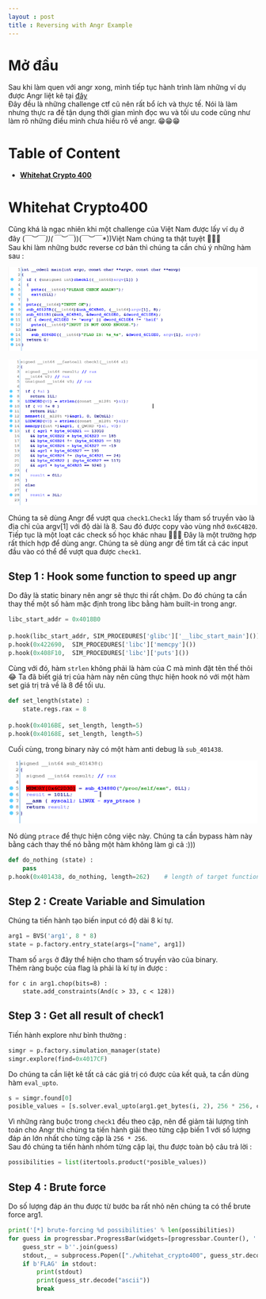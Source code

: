 ```yaml
---
layout : post
title : Reversing with Angr Example 
--- 
```


# Mở đầu   
Sau khi làm quen với angr xong, mình tiếp tục hành trình làm những ví dụ được Angr liệt kê tại [đây](https://docs.angr.io/examples#whitehat-ctf-2015-crypto-400)  
Đây đều là những challenge ctf cũ nên rất bổ ích và thực tế. Nói là làm nhưng thực ra để tận dụng thời gian mình đọc wu và tối ưu code cũng như làm rõ những điều mình chưa hiểu rõ về angr. 😁😁😁

# Table of Content   
  - [**Whitehat Crypto 400**](#wu1)
<a name="wu1"></a>   

# Whitehat Crypto400 
Cũng khá là ngạc nhiên khi một challenge của Việt Nam được lấy ví dụ ở đây \(￣︶￣*\))\(￣︶￣*\))\(￣︶￣*\))Việt Nam chúng ta thật tuyệt 🤗🤗🤗    
Sau khi làm những bước reverse cơ bản thì chúng ta cần chú ý những hàm sau :    

![](/ctf/re/angr/whitehat/hinh1.PNG)    

![](/ctf/re/angr/whitehat/hinh2.PNG)    

Chúng ta sẽ dùng Angr để vượt qua ```check1```.```Check1``` lấy tham số truyền vào là địa chỉ của argv[1] với độ dài là 8. Sau đó được copy vào vùng nhớ ```0x6C4B20```. Tiếp tục là một loạt các check số học khác nhau 🧐🧐🧐 Đây là một trường hợp rất thích hợp để dùng angr. Chúng ta sẽ dùng angr để tìm tất cả các input đầu vào có thể để vượt qua được ```check1```.   

## Step 1 : Hook some function to speed up angr   
Do đây là static binary nên angr sẽ thực thi rất chậm. Do đó chúng ta cần thay thế một số hàm mặc định trong libc bằng hàm built-in trong angr.   

```python
libc_start_addr = 0x4018B0 

p.hook(libc_start_addr, SIM_PROCEDURES['glibc']['__libc_start_main']())
p.hook(0x422690,  SIM_PROCEDURES['libc']['memcpy']())
p.hook(0x408F10,  SIM_PROCEDURES['libc']['puts']()) 
```   

Cùng với đó, hàm ```strlen``` không phải là hàm của C mà mình đặt tên thế thôi 😂 Ta đã biết giá trị của hàm này nên cũng thực hiện hook nó với một hàm set giá trị trả về là 8 để tối ưu.   
```python
def set_length(state) : 
    state.regs.rax = 8 

p.hook(0x4016BE, set_length, length=5) 
p.hook(0x40168E, set_length, length=5) 
```    

Cuối cùng, trong binary này có một hàm anti debug là ```sub_401438```.   

![](/ctf/re/angr/whitehat/hinh3.PNG)   

Nó dùng ```ptrace``` để thực hiện công việc này. Chúng ta cần bypass hàm này bằng cách thay thế nó bằng một hàm không làm gì cả :)))   

```python
def do_nothing (state) : 
    pass 
p.hook(0x401438, do_nothing, length=262)    # length of target function 
```   

## Step 2 : Create Variable and Simulation   
Chúng ta tiến hành tạo biến input có độ dài 8 kí tự.  
```python
arg1 = BVS('arg1', 8 * 8) 
state = p.factory.entry_state(args=["name", arg1]) 
``` 
Tham số ```args``` ở đây thể hiện cho tham số truyền vào của binary.  
Thêm ràng buộc của flag là phải là kí tự in được :   
```
for c in arg1.chop(bits=8) : 
    state.add_constraints(And(c > 33, c < 128))
```
## Step 3 : Get all result of check1    
Tiến hành explore như bình thường :    
```python
simgr = p.factory.simulation_manager(state)  
simgr.explore(find=0x4017CF)      
```   


Do chúng ta cần liệt kê tất cả các giá trị có được của kết quả, ta cần dùng hàm ```eval_upto```.   
```python
s = simgr.found[0] 
posible_values = [s.solver.eval_upto(arg1.get_bytes(i, 2), 256 * 256, cast_to=bytes) for i in range(0,8,2)]
```   
Vì những ràng buộc trong ```check1``` đều theo cặp, nên để giảm tải lượng tính toán cho Angr thì chúng ta tiến hành giải theo từng cặp biến 1 với số lượng đáp án lớn nhất cho từng cặp là ```256 * 256```.    
Sau đó chúng ta tiến hành nhóm từng cặp lại, thu được toàn bộ câu trả lời :   
```python
possibilities = list(itertools.product(*posible_values))
```   

## Step 4 : Brute force   
Do số lượng đáp án thu được từ bước ba rất nhỏ nên chúng ta có thể brute force arg1.   
```python 
print('[*] brute-forcing %d possibilities' % len(possibilities))
for guess in progressbar.ProgressBar(widgets=[progressbar.Counter(), ' ', progressbar.Percentage(), ' ', progressbar.Bar(), ' ', progressbar.ETA()])(possibilities):
    guess_str = b''.join(guess)
    stdout,_ = subprocess.Popen(["./whitehat_crypto400", guess_str.decode("ascii")], stdout=subprocess.PIPE, stderr=subprocess.STDOUT).communicate()
    if b'FLAG' in stdout:
        print(stdout)  
        print(guess_str.decode("ascii"))
        break
```



 

